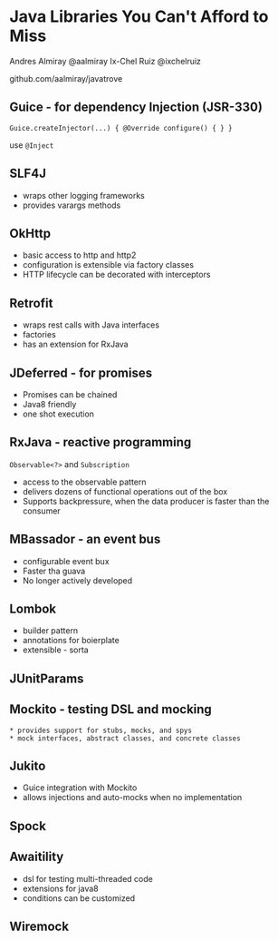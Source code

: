 # Java Libraries You Can't Afford to Miss
Andres Almiray @aalmiray
Ix-Chel Ruiz @ixchelruiz

github.com/aalmiray/javatrove

## Guice - for dependency Injection (JSR-330)

`Guice.createInjector(...) { @Override configure() { } }`

use `@Inject`

## SLF4J 

 * wraps other logging frameworks
 * provides varargs methods

## OkHttp
 * basic access to http and http2
 * configuration is extensible via factory classes
 * HTTP lifecycle can be decorated with interceptors

## Retrofit
 * wraps rest calls with Java interfaces
 * factories
 * has an extension for RxJava

## JDeferred - for promises
 * Promises can be chained
 * Java8 friendly
 * one shot execution

## RxJava - reactive programming
`Observable<?>` and `Subscription`

 * access to the observable pattern
 * delivers dozens of functional operations out of the box
 * Supports backpressure, when the data producer is faster than the consumer

## MBassador - an event bus
 * configurable event bux
 * Faster tha guava
 * No longer actively developed

## Lombok
 * builder pattern
 * annotations for boierplate
 * extensible - sorta
  
## JUnitParams
	
## Mockito - testing DSL and mocking
	* provides support for stubs, mocks, and spys
	* mock interfaces, abstract classes, and concrete classes

## Jukito
 * Guice integration with Mockito
 * allows injections and auto-mocks when no implementation

## Spock

## Awaitility
 * dsl for testing multi-threaded code
 * extensions for java8 
 * conditions can be customized
 
## Wiremock
